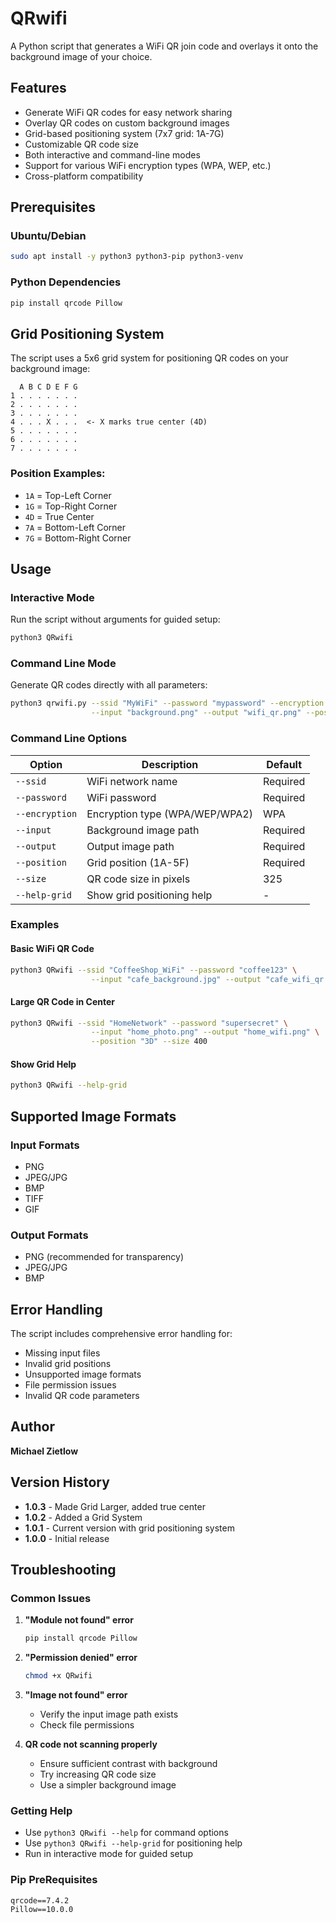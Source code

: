 # QRwifi

A Python script that generates a WiFi QR join code and overlays it onto the background image of your choice.

## Features

- Generate WiFi QR codes for easy network sharing
- Overlay QR codes on custom background images
- Grid-based positioning system (7x7 grid: 1A-7G)
- Customizable QR code size
- Both interactive and command-line modes
- Support for various WiFi encryption types (WPA, WEP, etc.)
- Cross-platform compatibility

## Prerequisites

### Ubuntu/Debian
```bash
sudo apt install -y python3 python3-pip python3-venv
```

### Python Dependencies
```bash
pip install qrcode Pillow
```

## Grid Positioning System

The script uses a 5x6 grid system for positioning QR codes on your background image:

```
  A B C D E F G
1 . . . . . . .
2 . . . . . . .
3 . . . . . . .
4 . . . X . . .  <- X marks true center (4D)
5 . . . . . . .
6 . . . . . . .
7 . . . . . . .
```

### Position Examples:
- `1A` = Top-Left Corner
- `1G` = Top-Right Corner
- `4D` = True Center
- `7A` = Bottom-Left Corner
- `7G` = Bottom-Right Corner

## Usage

### Interactive Mode
Run the script without arguments for guided setup:
```bash
python3 QRwifi
```

### Command Line Mode
Generate QR codes directly with all parameters:
```bash
python3 qrwifi.py --ssid "MyWiFi" --password "mypassword" --encryption "WPA" \
                  --input "background.png" --output "wifi_qr.png" --position "3D" --size 300
```

### Command Line Options

| Option | Description | Default |
|--------|-------------|---------|
| `--ssid` | WiFi network name | Required |
| `--password` | WiFi password | Required |
| `--encryption` | Encryption type (WPA/WEP/WPA2) | WPA |
| `--input` | Background image path | Required |
| `--output` | Output image path | Required |
| `--position` | Grid position (1A-5F) | Required |
| `--size` | QR code size in pixels | 325 |
| `--help-grid` | Show grid positioning help | - |

### Examples

#### Basic WiFi QR Code
```bash
python3 QRwifi --ssid "CoffeeShop_WiFi" --password "coffee123" \
                  --input "cafe_background.jpg" --output "cafe_wifi_qr.png" --position "1F"
```

#### Large QR Code in Center
```bash
python3 QRwifi --ssid "HomeNetwork" --password "supersecret" \
                  --input "home_photo.png" --output "home_wifi.png" \
                  --position "3D" --size 400
```

#### Show Grid Help
```bash
python3 QRwifi --help-grid
```

## Supported Image Formats

### Input Formats
- PNG
- JPEG/JPG
- BMP
- TIFF
- GIF

### Output Formats
- PNG (recommended for transparency)
- JPEG/JPG
- BMP

## Error Handling

The script includes comprehensive error handling for:
- Missing input files
- Invalid grid positions
- Unsupported image formats
- File permission issues
- Invalid QR code parameters

## Author

**Michael Zietlow**

## Version History

- **1.0.3** - Made Grid Larger, added true center
- **1.0.2** - Added a Grid System
- **1.0.1** - Current version with grid positioning system
- **1.0.0** - Initial release

## Troubleshooting

### Common Issues

1. **"Module not found" error**
   ```bash
   pip install qrcode Pillow
   ```

2. **"Permission denied" error**
   ```bash
   chmod +x QRwifi
   ```

3. **"Image not found" error**
   - Verify the input image path exists
   - Check file permissions

4. **QR code not scanning properly**
   - Ensure sufficient contrast with background
   - Try increasing QR code size
   - Use a simpler background image

### Getting Help

- Use `python3 QRwifi --help` for command options
- Use `python3 QRwifi --help-grid` for positioning help
- Run in interactive mode for guided setup

### Pip PreRequisites 
```
qrcode==7.4.2
Pillow==10.0.0
```
